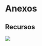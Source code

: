 # Anexos

## Recursos

[![](http://i.imgur.com/8ejNwbK.png)](https://speakerdeck.com/kikobeats/sailor-components-in-the-backend)
